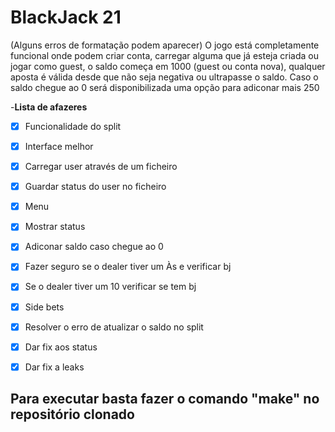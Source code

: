 # BlackJack 21

(Alguns erros de formatação podem aparecer)
O jogo está completamente funcional onde podem criar conta, carregar alguma que já esteja criada ou jogar como guest, o saldo começa em 1000 (guest ou conta nova), qualquer aposta é válida desde
que não seja negativa ou ultrapasse o saldo. Caso o saldo chegue ao 0 será disponibilizada uma opção para adiconar mais 250

-**Lista de afazeres**
- [x] Funcionalidade do split 
- [x] Interface melhor
- [x] Carregar user através de um ficheiro
- [x] Guardar status do user no ficheiro
- [x] Menu
- [x] Mostrar status
- [x] Adiconar saldo caso chegue ao 0
- [x] Fazer seguro se o dealer tiver um Às e verificar bj
- [x] Se o dealer tiver um 10 verificar se tem bj
- [x] Side bets
- [x] Resolver o erro de atualizar o saldo no split
- [x] Dar fix aos status
- [x] Dar fix a leaks


## Para executar basta fazer o comando **"make"** no repositório clonado

